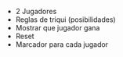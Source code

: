 * 2 Jugadores
* Reglas de triqui (posibilidades)
* Mostrar que jugador gana
* Reset
* Marcador para cada jugador
